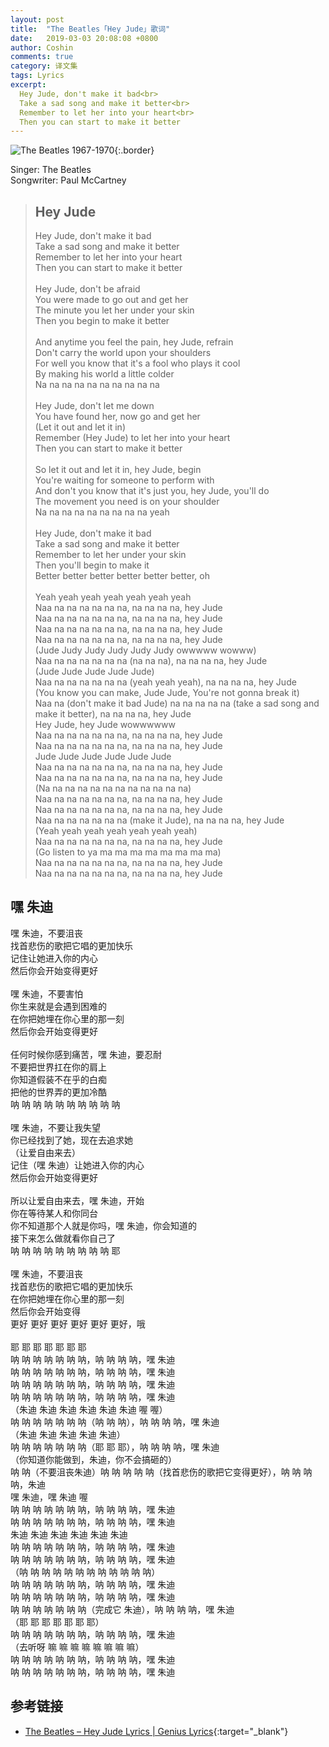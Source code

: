 ```yaml
---
layout: post
title:  "The Beatles「Hey Jude」歌词"
date:   2019-03-03 20:08:08 +0800
author: Coshin
comments: true
category: 译文集
tags: Lyrics
excerpt:
  Hey Jude, don't make it bad<br>
  Take a sad song and make it better<br>
  Remember to let her into your heart<br>
  Then you can start to make it better
---
```

![The Beatles 1967-1970](https://is5-ssl.mzstatic.com/image/thumb/Music128/v4/27/70/11/2770116d-0a57-f107-ba91-bd3679d44e5f/source/600x600bb.jpg){:.border}

Singer: The Beatles<br>
Songwriter: Paul McCartney

<blockquote class="original">
  <h2>Hey Jude</h2>
  <p>
    Hey Jude, don't make it bad<br>
    Take a sad song and make it better<br>
    Remember to let her into your heart<br>
    Then you can start to make it better<br>
    <br>
    Hey Jude, don't be afraid<br>
    You were made to go out and get her<br>
    The minute you let her under your skin<br>
    Then you begin to make it better<br>
    <br>
    And anytime you feel the pain, hey Jude, refrain<br>
    Don't carry the world upon your shoulders<br>
    For well you know that it's a fool who plays it cool<br>
    By making his world a little colder<br>
    Na na na na na na na na na na<br>
    <br>
    Hey Jude, don't let me down<br>
    You have found her, now go and get her<br>
    (Let it out and let it in)<br>
    Remember (Hey Jude) to let her into your heart<br>
    Then you can start to make it better<br>
    <br>
    So let it out and let it in, hey Jude, begin<br>
    You're waiting for someone to perform with<br>
    And don't you know that it's just you, hey Jude, you'll do<br>
    The movement you need is on your shoulder<br>
    Na na na na na na na na na yeah<br>
    <br>
    Hey Jude, don't make it bad<br>
    Take a sad song and make it better<br>
    Remember to let her under your skin<br>
    Then you'll begin to make it<br>
    Better better better better better better, oh<br>
    <br>
    Yeah yeah yeah yeah yeah yeah yeah<br>
    Naa na na na na na na, na na na na, hey Jude<br>
    Naa na na na na na na, na na na na, hey Jude<br>
    Naa na na na na na na, na na na na, hey Jude<br>
    Naa na na na na na na, na na na na, hey Jude<br>
    (Jude Judy Judy Judy Judy Judy owwwww wowww)<br>
    Naa na na na na na na (na na na), na na na na, hey Jude<br>
    (Jude Jude Jude Jude Jude)<br>
    Naa na na na na na na (yeah yeah yeah), na na na na, hey Jude<br>
    (You know you can make, Jude Jude, You're not gonna break it)<br>
    Naa na (don't make it bad Jude) na na na na na (take a sad song and make it better), na na na na, hey Jude<br>
    Hey Jude, hey Jude wowwwwww<br>
    Naa na na na na na na, na na na na, hey Jude<br>
    Naa na na na na na na, na na na na, hey Jude<br>
    Jude Jude Jude Jude Jude Jude<br>
    Naa na na na na na na, na na na na, hey Jude<br>
    Naa na na na na na na, na na na na, hey Jude<br>
    (Na na na na na na na na na na na na)<br>
    Naa na na na na na na, na na na na, hey Jude<br>
    Naa na na na na na na, na na na na, hey Jude<br>
    Naa na na na na na na (make it Jude), na na na na, hey Jude<br>
    (Yeah yeah yeah yeah yeah yeah yeah)<br>
    Naa na na na na na na, na na na na, hey Jude<br>
    (Go listen to ya ma ma ma ma ma ma ma ma)<br>
    Naa na na na na na na, na na na na, hey Jude<br>
    Naa na na na na na na, na na na na, hey Jude
  </p>
</blockquote>

<div class="translation">
  <h2>嘿 朱迪</h2>
  <p>
    嘿 朱迪，不要沮丧<br>
    找首悲伤的歌把它唱的更加快乐<br>
    记住让她进入你的内心<br>
    然后你会开始变得更好<br>
    <br>
    嘿 朱迪，不要害怕<br>
    你生来就是会遇到困难的<br>
    在你把她埋在你心里的那一刻<br>
    然后你会开始变得更好<br>
    <br>
    任何时候你感到痛苦，嘿 朱迪，要忍耐<br>
    不要把世界扛在你的肩上<br>
    你知道假装不在乎的白痴<br>
    把他的世界弄的更加冷酷<br>
    呐 呐 呐 呐 呐 呐 呐 呐 呐 呐<br>
    <br>
    嘿 朱迪，不要让我失望<br>
    你已经找到了她，现在去追求她<br>
    （让爱自由来去）<br>
    记住（嘿 朱迪）让她进入你的内心<br>
    然后你会开始变得更好<br>
    <br>
    所以让爱自由来去，嘿 朱迪，开始<br>
    你在等待某人和你同台<br>
    你不知道那个人就是你吗，嘿 朱迪，你会知道的<br>
    接下来怎么做就看你自己了<br>
    呐 呐 呐 呐 呐 呐 呐 呐 呐 耶<br>
    <br>
    嘿 朱迪，不要沮丧<br>
    找首悲伤的歌把它唱的更加快乐<br>
    在你把她埋在你心里的那一刻<br>
    然后你会开始变得<br>
    更好 更好 更好 更好 更好 更好，哦<br>
    <br>
    耶 耶 耶 耶 耶 耶 耶<br>
    呐 呐 呐 呐 呐 呐 呐，呐 呐 呐 呐，嘿 朱迪<br>
    呐 呐 呐 呐 呐 呐 呐，呐 呐 呐 呐，嘿 朱迪<br>
    呐 呐 呐 呐 呐 呐 呐，呐 呐 呐 呐，嘿 朱迪<br>
    呐 呐 呐 呐 呐 呐 呐，呐 呐 呐 呐，嘿 朱迪<br>
    （朱迪 朱迪 朱迪 朱迪 朱迪 朱迪 喔 喔）<br>
    呐 呐 呐 呐 呐 呐 呐（呐 呐 呐），呐 呐 呐 呐，嘿 朱迪<br>
    （朱迪 朱迪 朱迪 朱迪 朱迪）<br>
    呐 呐 呐 呐 呐 呐 呐（耶 耶 耶），呐 呐 呐 呐，嘿 朱迪<br>
    （你知道你能做到，朱迪，你不会搞砸的）<br>
    呐 呐（不要沮丧朱迪）呐 呐 呐 呐 呐（找首悲伤的歌把它变得更好），呐 呐 呐 呐，朱迪<br>
    嘿 朱迪，嘿 朱迪 喔<br>
    呐 呐 呐 呐 呐 呐 呐，呐 呐 呐 呐，嘿 朱迪<br>
    呐 呐 呐 呐 呐 呐 呐，呐 呐 呐 呐，嘿 朱迪<br>
    朱迪 朱迪 朱迪 朱迪 朱迪 朱迪<br>
    呐 呐 呐 呐 呐 呐 呐，呐 呐 呐 呐，嘿 朱迪<br>
    呐 呐 呐 呐 呐 呐 呐，呐 呐 呐 呐，嘿 朱迪<br>
    （呐 呐 呐 呐 呐 呐 呐 呐 呐 呐 呐 呐）<br>
    呐 呐 呐 呐 呐 呐 呐，呐 呐 呐 呐，嘿 朱迪<br>
    呐 呐 呐 呐 呐 呐 呐，呐 呐 呐 呐，嘿 朱迪<br>
    呐 呐 呐 呐 呐 呐 呐（完成它 朱迪），呐 呐 呐 呐，嘿 朱迪<br>
    （耶 耶 耶 耶 耶 耶 耶）<br>
    呐 呐 呐 呐 呐 呐 呐，呐 呐 呐 呐，嘿 朱迪<br>
    （去听呀 嘛 嘛 嘛 嘛 嘛 嘛 嘛 嘛）<br>
    呐 呐 呐 呐 呐 呐 呐，呐 呐 呐 呐，嘿 朱迪<br>
    呐 呐 呐 呐 呐 呐 呐，呐 呐 呐 呐，嘿 朱迪
  </blockquote>
</div>

## 参考链接

* [The Beatles – Hey Jude Lyrics \| Genius Lyrics](https://genius.com/The-beatles-hey-jude-lyrics){:target="_blank"}
